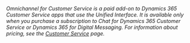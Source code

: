 *Omnichannel for Customer Service is a paid add-on to Dynamics 365 Customer Service apps that use the Unified Interface. It is available only when you purchase a subscription to Chat for Dynamics 365 Customer Service or Dynamics 365 for Digital Messaging. For information about pricing, see the [Customer Service](https://dynamics.microsoft.com/customer-service/overview/#pricing) page.*
